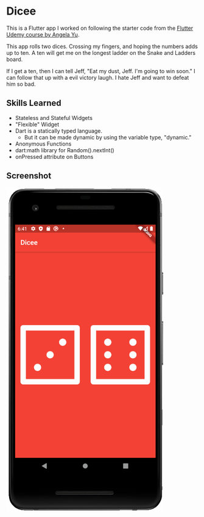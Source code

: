 # Dicee

This is a Flutter app I worked on following the starter code from the [Flutter Udemy course by Angela Yu](https://www.udemy.com/course/flutter-bootcamp-with-dart/).

This app rolls two dices. Crossing my fingers, and hoping the numbers adds up to ten. A ten will get me on the longest ladder on the Snake and Ladders board.

If I get a ten, then I can tell Jeff, "Eat my dust, Jeff. I'm going to win soon." I can follow that up with a evil victory laugh.
I hate Jeff and want to defeat him so bad.

## Skills Learned

* Stateless and Stateful Widgets
* "Flexible" Widget
* Dart is a statically typed language.
  * But it can be made dynamic by using the variable type, "dynamic."
* Anonymous Functions
* dart:math library for Random().nextInt()
* onPressed attribute on Buttons

## Screenshot

<img src="images/screenshot.gif">